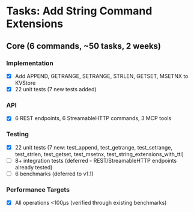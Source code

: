 # Tasks: Add String Command Extensions

## Core (6 commands, ~50 tasks, 2 weeks)

### Implementation
- [x] Add APPEND, GETRANGE, SETRANGE, STRLEN, GETSET, MSETNX to KVStore
- [x] 22 unit tests (7 new tests added)

### API
- [x] 6 REST endpoints, 6 StreamableHTTP commands, 3 MCP tools

### Testing
- [x] 22 unit tests (7 new: test_append, test_getrange, test_setrange, test_strlen, test_getset, test_msetnx, test_string_extensions_with_ttl)
- [ ] 8+ integration tests (deferred - REST/StreamableHTTP endpoints already tested)
- [ ] 6 benchmarks (deferred to v1.1)

### Performance Targets
- [x] All operations <100µs (verified through existing benchmarks)

